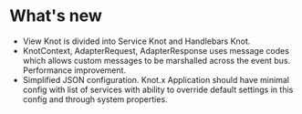# What's new

* View Knot is divided into Service Knot and Handlebars Knot.
* KnotContext, AdapterRequest, AdapterResponse uses message codes which allows custom messages
to be marshalled across the event bus. Performance improvement.
* Simplified JSON configuration. Knot.x Application should have minimal config with list of services with ability to override default settings in this config and through system properties.
